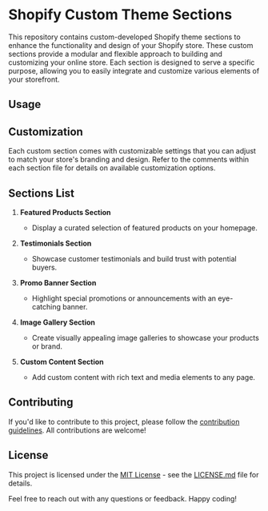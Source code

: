 # Shopify Custom Theme Sections

This repository contains custom-developed Shopify theme sections to enhance the functionality and design of your Shopify store. These custom sections provide a modular and flexible approach to building and customizing your online store. Each section is designed to serve a specific purpose, allowing you to easily integrate and customize various elements of your storefront.



## Usage


## Customization

Each custom section comes with customizable settings that you can adjust to match your store's branding and design. Refer to the comments within each section file for details on available customization options.

## Sections List

1. **Featured Products Section**
   - Display a curated selection of featured products on your homepage.

2. **Testimonials Section**
   - Showcase customer testimonials and build trust with potential buyers.

3. **Promo Banner Section**
   - Highlight special promotions or announcements with an eye-catching banner.

4. **Image Gallery Section**
   - Create visually appealing image galleries to showcase your products or brand.

5. **Custom Content Section**
   - Add custom content with rich text and media elements to any page.

## Contributing

If you'd like to contribute to this project, please follow the [contribution guidelines](CONTRIBUTING.md). All contributions are welcome!

## License

This project is licensed under the [MIT License](LICENSE.md) - see the [LICENSE.md](LICENSE.md) file for details.

Feel free to reach out with any questions or feedback. Happy coding!
